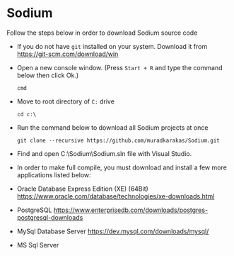 # Sodium

Follow the steps below in order to download Sodium source code 

* If you do not have `git` installed on your system. Download it from https://git-scm.com/download/win

* Open a new console window. (Press `Start + R` and type the command below then click Ok.)

  `cmd`

* Move to root directory of `C:` drive

   `cd c:\`
  
* Run the command below to download all Sodium projects at once

  `git clone --recursive https://github.com/muradkarakas/Sodium.git`
   
* Find and open C:\Sodium\Sodium.sln file with Visual Studio.

* In order to make full compile, you must download and install a few more applications listed below:

- Oracle Database Express Edition (XE) (64Bit)
  https://www.oracle.com/database/technologies/xe-downloads.html
  
- PostgreSQL 
  https://www.enterprisedb.com/downloads/postgres-postgresql-downloads

- MySql Database Server
  https://dev.mysql.com/downloads/mysql/
  
- MS Sql Server
  


